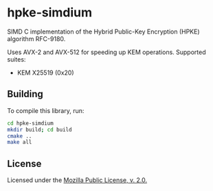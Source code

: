 # hpke-simdium

SIMD C implementation of the Hybrid Public-Key Encryption (HPKE) algorithm RFC-9180.

Uses AVX-2 and AVX-512 for speeding up KEM operations.
Supported suites:
- KEM X25519 (0x20)

## Building

To compile this library, run:
```bash
cd hpke-simdium
mkdir build; cd build
cmake ..
make all
```

## License

Licensed under the [Mozilla Public License, v. 2.0.](https://www.mozilla.org/en-US/MPL/2.0/)
